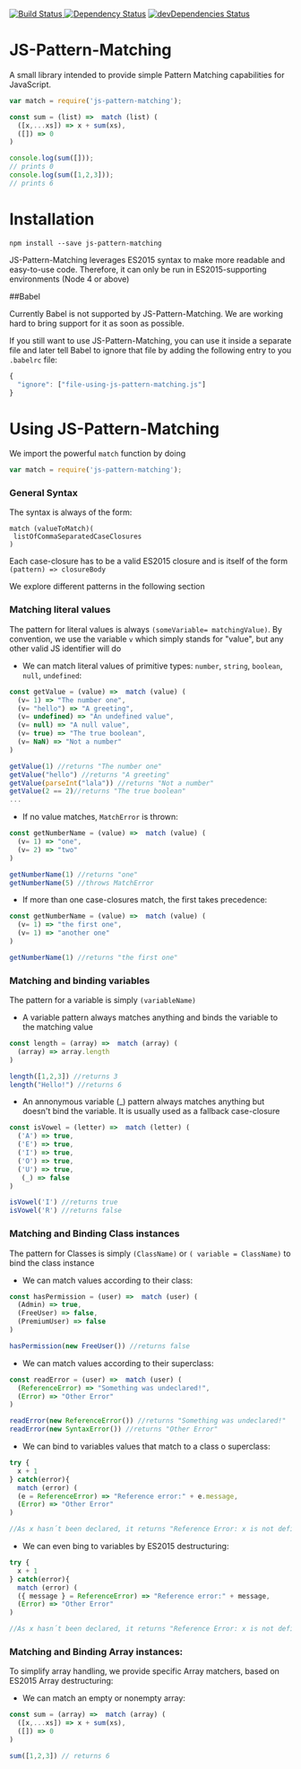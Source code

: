 [![Build Status](https://travis-ci.org/roli93/js-pattern-matching.svg?branch=master) ]( https://travis-ci.org/roli93/js-pattern-matching)
[![Dependency Status](https://david-dm.org/roli93/js-pattern-matching.svg)](https://david-dm.org/roli93/js-pattern-matching)
[![devDependencies Status](https://david-dm.org/roli93/js-pattern-matching/dev-status.svg)](https://david-dm.org/roli93/js-pattern-matching?type=dev)

JS-Pattern-Matching
====================
A small library intended to provide simple Pattern Matching capabilities for JavaScript.

```javascript 
var match = require('js-pattern-matching');

const sum = (list) =>  match (list) (
  ([x,...xs]) => x + sum(xs),
  ([]) => 0
)

console.log(sum([]));
// prints 0
console.log(sum([1,2,3]));
// prints 6
``` 

Installation
====================

```
npm install --save js-pattern-matching
```

JS-Pattern-Matching leverages ES2015 syntax to make more readable and easy-to-use code. Therefore, it can only be run in ES2015-supporting environments (Node 4 or above)

##Babel

Currently Babel is not supported by JS-Pattern-Matching. We are working hard to bring support for it as soon as possible.

If you still want to use JS-Pattern-Matching, you can use it inside a separate file and later tell Babel to ignore that file by adding the following entry to you `.babelrc` file:

```javascript 
{
  "ignore": ["file-using-js-pattern-matching.js"]
}
``` 
Using JS-Pattern-Matching
====================
We import the powerful `match` function by doing

```javascript 
var match = require('js-pattern-matching');
``` 
### General Syntax

The syntax is always of the form:
```
match (valueToMatch)(
 listOfCommaSeparatedCaseClosures
)
```

Each case-closure has to be a valid ES2015 closure and is itself of the form `(pattern) => closureBody`

We explore different patterns in the following section

### Matching literal values

The pattern for literal values is always `(someVariable= matchingValue)`. By convention, we use the variable `v` which simply stands for "value", but any other valid JS identifier will do

* We can match literal values of primitive types: `number`, `string`, `boolean`, `null`, `undefined`:
```javascript
const getValue = (value) =>  match (value) (
  (v= 1) => "The number one",
  (v= "hello") => "A greeting",
  (v= undefined) => "An undefined value",
  (v= null) => "A null value",
  (v= true) => "The true boolean",
  (v= NaN) => "Not a number"
)

getValue(1) //returns "The number one"
getValue("hello") //returns "A greeting"
getValue(parseInt("lala")) //returns "Not a number"
getValue(2 == 2)//returns "The true boolean"
...  
```

* If no value matches, `MatchError` is thrown:
```javascript
const getNumberName = (value) =>  match (value) (
  (v= 1) => "one",
  (v= 2) => "two"
)

getNumberName(1) //returns "one"
getNumberName(5) //throws MatchError
```

* If more than one case-closures match, the first takes precedence:
```javascript
const getNumberName = (value) =>  match (value) (
  (v= 1) => "the first one",
  (v= 1) => "another one"
)

getNumberName(1) //returns "the first one"
```

### Matching and binding variables

The pattern for a variable is simply `(variableName)`

* A variable pattern always matches anything and binds the variable to the matching value
```javascript
const length = (array) =>  match (array) (
  (array) => array.length
)

length([1,2,3]) //returns 3
length("Hello!") //returns 6
```

* An annonymous variable (_) pattern always matches anything but doesn't bind the variable. It is usually used as a fallback case-closure

```javascript
const isVowel = (letter) =>  match (letter) (
  ('A') => true,
  ('E') => true,
  ('I') => true,
  ('O') => true,
  ('U') => true,
   (_) => false
)

isVowel('I') //returns true
isVowel('R') //returns false
```
### Matching and Binding Class instances

The pattern for Classes is simply `(ClassName)` or `( variable = ClassName)` to bind the class instance

* We can match values according to their class:

```javascript
const hasPermission = (user) =>  match (user) (
  (Admin) => true,
  (FreeUser) => false,
  (PremiumUser) => false
)

hasPermission(new FreeUser()) //returns false
```
* We can match values according to their superclass:

```javascript
const readError = (user) =>  match (user) (
  (ReferenceError) => "Something was undeclared!",
  (Error) => "Other Error"
)

readError(new ReferenceError()) //returns "Something was undeclared!"
readError(new SyntaxError()) //returns "Other Error"
```
* We can bind to variables values that match to a class o superclass:

```javascript
try {
  x + 1
} catch(error){
  match (error) (
  (e = ReferenceError) => "Reference error:" + e.message,
  (Error) => "Other Error"
)

//As x hasn´t been declared, it returns "Reference Error: x is not defined"
```
* We can even bing to variables by ES2015 destructuring:

```javascript
try {
  x + 1
} catch(error){
  match (error) (
  ({ message } = ReferenceError) => "Reference error:" + message,
  (Error) => "Other Error"
)

//As x hasn´t been declared, it returns "Reference Error: x is not defined"
```

### Matching and Binding Array instances:

To simplify array handling, we provide specific Array matchers, based on ES2015 Array destructuring:

* We can match an empty or nonempty array:

```javascript
const sum = (array) =>  match (array) (
  ([x,...xs]) => x + sum(xs),
  ([]) => 0
)

sum([1,2,3]) // returns 6
```
